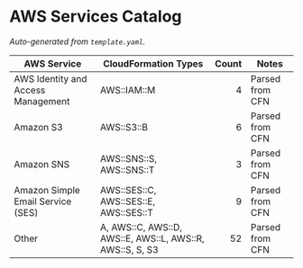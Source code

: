 # AWS Services Catalog

_Auto-generated from `template.yaml`._

| AWS Service | CloudFormation Types | Count | Notes |
|---|---|---:|---|
| AWS Identity and Access Management | AWS::IAM::M | 4 | Parsed from CFN |
| Amazon S3 | AWS::S3::B | 6 | Parsed from CFN |
| Amazon SNS | AWS::SNS::S, AWS::SNS::T | 3 | Parsed from CFN |
| Amazon Simple Email Service (SES) | AWS::SES::C, AWS::SES::E, AWS::SES::T | 9 | Parsed from CFN |
| Other | A, AWS::C, AWS::D, AWS::E, AWS::L, AWS::R, AWS::S, S, S3 | 52 | Parsed from CFN |
